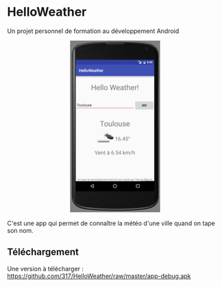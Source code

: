 # HelloWeather
Un projet personnel de formation au développement Android

<p align="center">
  <img src="https://github.com/317/HelloWeather/blob/master/HelloWeather.png" height="400px" width="auto"/>
</p>
C'est une app qui permet de connaître la météo d'une ville quand on tape son nom. 

## Téléchargement 
Une version à télécharger : 
https://github.com/317/HelloWeather/raw/master/app-debug.apk
